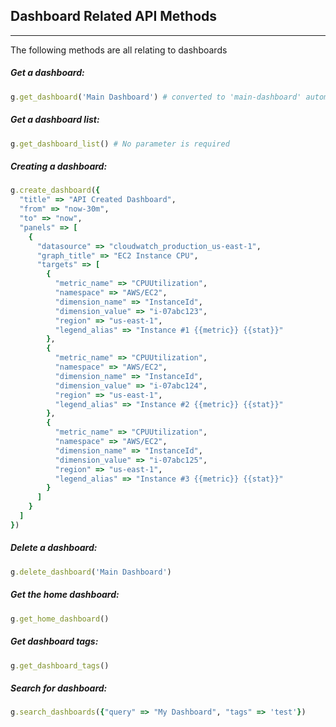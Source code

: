 
## Dashboard Related API Methods
---

The following methods are all relating to dashboards


##### Get a dashboard:
```ruby
g.get_dashboard('Main Dashboard') # converted to 'main-dashboard' automatically
```

##### Get a dashboard list:
```ruby
g.get_dashboard_list() # No parameter is required
```

##### Creating a dashboard: 
```ruby
g.create_dashboard({
  "title" => "API Created Dashboard",
  "from" => "now-30m",
  "to" => "now",
  "panels" => [
    {
      "datasource" => "cloudwatch_production_us-east-1",
      "graph_title" => "EC2 Instance CPU",
      "targets" => [
        {
          "metric_name" => "CPUUtilization",
          "namespace" => "AWS/EC2",
          "dimension_name" => "InstanceId",
          "dimension_value" => "i-07abc123",
          "region" => "us-east-1",
          "legend_alias" => "Instance #1 {{metric}} {{stat}}"
        },
        {
          "metric_name" => "CPUUtilization",
          "namespace" => "AWS/EC2",
          "dimension_name" => "InstanceId",
          "dimension_value" => "i-07abc124",
          "region" => "us-east-1",
          "legend_alias" => "Instance #2 {{metric}} {{stat}}"
        },
        {
          "metric_name" => "CPUUtilization",
          "namespace" => "AWS/EC2",
          "dimension_name" => "InstanceId",
          "dimension_value" => "i-07abc125",
          "region" => "us-east-1",
          "legend_alias" => "Instance #3 {{metric}} {{stat}}"
        }
      ]
    }
  ]
})
```

##### Delete a dashboard:
```ruby
g.delete_dashboard('Main Dashboard')
```

##### Get the home dashboard:
```ruby
g.get_home_dashboard()
```

##### Get dashboard tags:
```ruby
g.get_dashboard_tags()
```

##### Search for dashboard:
```ruby
g.search_dashboards({"query" => "My Dashboard", "tags" => 'test'})
```
